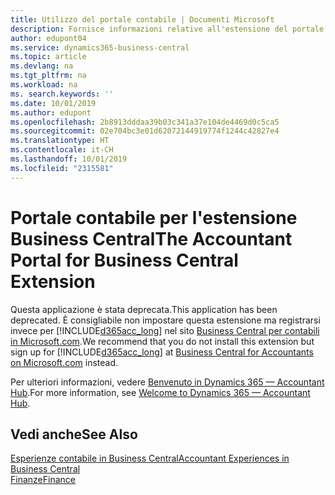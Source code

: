 ```yaml
---
title: Utilizzo del portale contabile | Documenti Microsoft
description: Fornisce informazioni relative all'estensione del portale contabile.
author: edupont04
ms.service: dynamics365-business-central
ms.topic: article
ms.devlang: na
ms.tgt_pltfrm: na
ms.workload: na
ms. search.keywords: ''
ms.date: 10/01/2019
ms.author: edupont
ms.openlocfilehash: 2b8913dddaa39b03c341a37e104de4469d0c5ca5
ms.sourcegitcommit: 02e704bc3e01d62072144919774f1244c42827e4
ms.translationtype: HT
ms.contentlocale: it-CH
ms.lasthandoff: 10/01/2019
ms.locfileid: "2315581"
---
```

# <a name="the-accountant-portal-for-business-central-extension"></a><span data-ttu-id="43150-103">Portale contabile per l'estensione Business Central</span><span class="sxs-lookup"><span data-stu-id="43150-103">The Accountant Portal for Business Central Extension</span></span>
<span data-ttu-id="43150-104">Questa applicazione è stata deprecata.</span><span class="sxs-lookup"><span data-stu-id="43150-104">This application has been deprecated.</span></span> <span data-ttu-id="43150-105">È consigliabile non impostare questa estensione ma registrarsi invece per [!INCLUDE[d365acc_long](includes/d365acc_long_md.md)] nel sito [Business Central per contabili in Microsoft.com](https://www.microsoft.com/en-us/dynamics365/financial-insights-for-accountants).</span><span class="sxs-lookup"><span data-stu-id="43150-105">We recommend that you do not install this extension but sign up for [!INCLUDE[d365acc_long](includes/d365acc_long_md.md)] at [Business Central for Accountants on Microsoft.com](https://www.microsoft.com/en-us/dynamics365/financial-insights-for-accountants) instead.</span></span>

<span data-ttu-id="43150-106">Per ulteriori informazioni, vedere [Benvenuto in Dynamics 365 — Accountant Hub](/dynamics365/accountants/index).</span><span class="sxs-lookup"><span data-stu-id="43150-106">For more information, see [Welcome to Dynamics 365 — Accountant Hub](/dynamics365/accountants/index).</span></span>  

## <a name="see-also"></a><span data-ttu-id="43150-107">Vedi anche</span><span class="sxs-lookup"><span data-stu-id="43150-107">See Also</span></span>
[<span data-ttu-id="43150-108">Esperienze contabile in Business Central</span><span class="sxs-lookup"><span data-stu-id="43150-108">Accountant Experiences in Business Central </span></span>](finance-accounting.md)  
[<span data-ttu-id="43150-109">Finanze</span><span class="sxs-lookup"><span data-stu-id="43150-109">Finance</span></span>](finance.md)  
